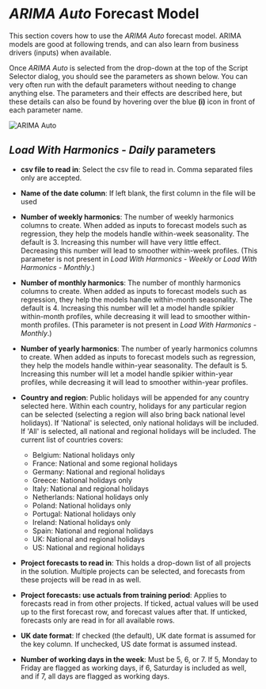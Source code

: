 
# *ARIMA Auto* Forecast Model

This section covers how to use the *ARIMA Auto* forecast model. ARIMA models are good at following trends, and can also learn from business drivers (inputs) when available.

Once *ARIMA Auto* is selected from the drop-down at the top of the Script Selector dialog, you should see the parameters as shown below. You can very often run with the default parameters without needing to change anything else. The parameters and their effects are described here, but these details can also be found by hovering over the blue **(i)** icon in front of each parameter name.

![ARIMA Auto](imgs/ScriptImporter_LoadWithHarmonicsDaily.png) 

## *Load With Harmonics - Daily* parameters

- **csv file to read in**: Select the csv file to read in. Comma separated files only are accepted.
- **Name of the date column**: If left blank, the first column in the file will be used
- **Number of weekly harmonics**: The number of weekly harmonics columns to create. When added as inputs to forecast models such as regression, they help the models handle within-week seasonality. The default is 3. Increasing this number will have very little effect. Decreasing this number will lead to smoother within-week profiles. (This parameter is not present in *Load With Harmonics - Weekly* or *Load With Harmonics - Monthly*.)
- **Number of monthly harmonics**: The number of monthly harmonics columns to create. When added as inputs to forecast models such as regression, they help the models handle within-month seasonality. The default is 4. Increasing this number will let a model handle spikier within-month profiles, while decreasing it will lead to smoother within-month profiles. (This parameter is not present in *Load With Harmonics - Monthly*.)
- **Number of yearly harmonics**: The number of yearly harmonics columns to create. When added as inputs to forecast models such as regression, they help the models handle within-year seasonality. The default is 5. Increasing this number will let a model handle spikier within-year profiles, while decreasing it will lead to smoother within-year profiles.
- **Country and region**: Public holidays will be appended for any country selected here. 
Within each country, holidays for any particular region can be selected (selecting a region will also bring back national level holidays). If 'National' is selected, only national holidays will be included. If 'All' is selected, all national and regional holidays will be included. The current list of countries covers:
    
    * Belgium: National holidays only
    * France: National and some regional holidays
    * Germany: National and regional holidays
    * Greece: National holidays only
    * Italy: National and regional holidays
    * Netherlands: National holidays only
    * Poland: National holidays only
    * Portugal: National holidays only
    * Ireland: National holidays only
    * Spain: National and regional holidays
    * UK: National and regional holidays
    * US: National and regional holidays
    
- **Project forecasts to read in**: This holds a drop-down list of all projects in the solution. Multiple projects can be selected, and forecasts from these projects will be read in as well. 
- **Project forecasts: use actuals from training period**: Applies to forecasts read in from other projects. If ticked, actual values will be used up to the first forecast row, and forecast values after that. If unticked, forecasts only are read in for all available rows.
- **UK date format**: If checked (the default), UK date format is assumed for the key column. If unchecked, US date format is assumed instead.
- **Number of working days in the week**: Must be 5, 6, or 7. If 5, Monday to Friday are flagged as working days, if 6, Saturday is included as well, and if 7, all days are flagged as working days.


